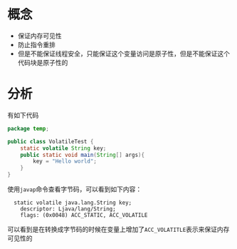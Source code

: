 # 概念

- 保证内存可见性
- 防止指令重排
- 但是不能保证线程安全，只能保证这个变量访问是原子性，但是不能保证这个代码块是原子性的

# 分析

有如下代码

```java
package temp;

public class VolatileTest { 
    static volatile String key; 
    public static void main(String[] args){ 
        key = "Hello world"; 
    } 
}
```

使用`javap`命令查看字节码，可以看到如下内容：

```
  static volatile java.lang.String key;
    descriptor: Ljava/lang/String;
    flags: (0x0048) ACC_STATIC, ACC_VOLATILE
```

可以看到是在转换成字节码的时候在变量上增加了`ACC_VOLATITLE`表示来保证内存可见性的